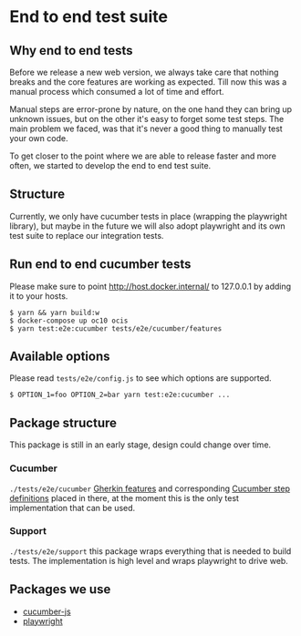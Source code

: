 # End to end test suite

## Why end to end tests

Before we release a new web version, we always take care that nothing breaks and the core features are working as
expected. Till now this was a manual process which consumed a lot of time and effort.

Manual steps are error-prone by nature, on the one hand they can bring up unknown issues, but on the other it's easy to
forget some test steps. The main problem we faced, was that it's never a good thing to manually test your own code.

To get closer to the point where we are able to release faster and more often, we started to develop the end to end test suite.

## Structure

Currently, we only have cucumber tests in place (wrapping the playwright library), but maybe in the future we will also adopt playwright
and its own test suite to replace our integration tests. 

## Run end to end cucumber tests
Please make sure to point http://host.docker.internal/ to 127.0.0.1 by adding it to your hosts.

```shell
$ yarn && yarn build:w
$ docker-compose up oc10 ocis
$ yarn test:e2e:cucumber tests/e2e/cucumber/features
```

## Available options

Please read `tests/e2e/config.js` to see which options are supported.

```shell
$ OPTION_1=foo OPTION_2=bar yarn test:e2e:cucumber ...
```

## Package structure

This package is still in an early stage, design could change over time.

### Cucumber
`./tests/e2e/cucumber`
[Gherkin features](https://cucumber.io/docs/gherkin/reference/) and corresponding [Cucumber step definitions](https://cucumber.io/docs/cucumber/step-definitions/) placed in there, at the moment this is the only test implementation that can be used.

### Support
`./tests/e2e/support`
this package wraps everything that is needed to build tests. The implementation is high level and wraps playwright to drive web.

## Packages we use

* [cucumber-js](https://github.com/cucumber/cucumber-js)
* [playwright](https://github.com/microsoft/playwright)
